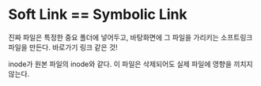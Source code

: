 # Soft Link == Symbolic Link
진짜 파일은 특정한 중요 폴더에 넣어두고, 바탕화면에 그 파일을 가리키는 소프트링크 파일을 만든다. 
바로가기 링크 같은 것!

inode가 원본 파일의 inode와 같다.
이 파일은 삭제되어도 실제 파일에 영향을 끼치지 않는다. 
